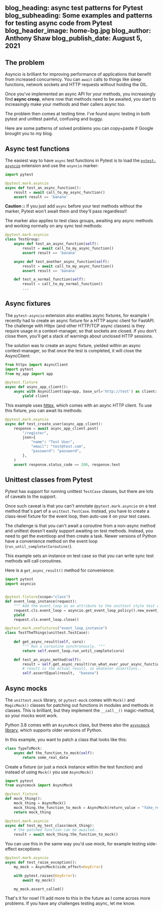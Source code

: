 blog_heading: async test patterns for Pytest
blog_subheading: Some examples and patterns for testing async code from Pytest
blog_header_image: home-bg.jpg
blog_author: Anthony Shaw
blog_publish_date: August 5, 2021
---

## The problem

Asyncio is brilliant for improving performance of applications that benefit from increased concurrency. You can `await` calls to things like sleep functions, network sockets and HTTP requests without holding the GIL. 

Once you've implemented an async API for your methods, you increasingly find **async creep**, where now that methods need to be awaited, you start to increasingly make your methods and their callers async too.

The problem then comes at testing time. I've found async testing in both pytest and unittest painful, confusing and buggy.

Here are some patterns of solved problems you can copy+paste if Google brought you to my blog.

## Async test functions

The easiest way to have `async` test functions in Pytest is to load the [`pytest-asyncio`](https://pypi.org/project/pytest-asyncio/) extension and use the `asyncio` marker:

```python
import pytest

@pytest.mark.asyncio
async def test_an_async_function():
    result = await call_to_my_async_function()
    assert result == 'banana'
```

**Caution ::** If you just add `async` before your test methods without the marker, Pytest won't await them and they'll pass regardless!!

The marker also applies to test class groups, awaiting any async methods and working normally on any sync test methods:

```python
@pytest.mark.asyncio
class TestGroup:
    async def test_an_async_function(self):
        result = await call_to_my_async_function()
        assert result == 'banana'

    async def test_another_async_function(self):
        result = await call_to_my_async_function()
        assert result == 'banana'

    def test_a_normal_function(self):
        result = call_to_my_normal_function()
        ...
```

## Async fixtures

The `pytest-asyncio` extension also enables async fixtures, for example I recently had to create an async fixture for a HTTP async client for FastAPI. The challenge with Httpx (and other HTTP/TCP async classes) is they require usage in a context-manager, so that sockets are closed. If you don't close them, you'll get a stack of warnings about unclosed HTTP sessions.

The solution was to create an async fixture, yielded within an async context-manager, so that once the test is completed, it will close the AsyncClient:

```python
from httpx import AsyncClient
import pytest
from my_app import app

@pytest.fixture
async def async_app_client():
    async with AsyncClient(app=app, base_url='http://test') as client:
        yield client

```

This example uses [httpx](https://github.com/encode/httpx), which comes with an async HTTP client. To use this fixture, you can await its methods:

```python
@pytest.mark.asyncio
async def test_create_user(async_app_client):
    response = await async_app_client.post(
        "/register",
        json={
            "name": "Test User",
            "email": "test@test.com",
            "password": "password",
        },
    )
    assert response.status_code == 200, response.text
```

## Unittest classes from Pytest

Pytest has support for running unittest `TestCase` classes, but there are lots of caveats to the support.

Once such caveat is that you can't annotate `@pytest.mark.asyncio` on a test method that's part of a `unittest.TestCase`.
Instead, you have to create a class-level fixture for the event loop, then auto-use it on your test cases.

The challenge is that you can't await a coroutine from a non-async method and unittest doesn't easily support awaiting on test methods. Instead, you need to get the eventloop and then create a task. Newer versions of Python have a convenience method on the event loop (`run_until_complete(Coroutine)`).

This example sets an instance on test case so that you can write sync test methods will call coroutines.

Here is a `get_async_result()` method for convenience:

```python
import pytest
import asyncio


@pytest.fixture(scope="class")
def event_loop_instance(request):
    """ Add the event_loop as an attribute to the unittest style test class. """
    request.cls.event_loop = asyncio.get_event_loop_policy().new_event_loop()
    yield
    request.cls.event_loop.close()

@pytest.mark.usefixtures("event_loop_instance")
class TestTheThings(unittest.TestCase):
    
    def get_async_result(self, coro):
        """ Run a coroutine synchronously. """
        return self.event_loop.run_until_complete(coro)

    def test_an_async_method(self):
        result = self.get_async_result(run_what_ever_your_async_function_is())
        # result is the actual result, so whatever assertions..
        self.assertEqual(result,  "banana")

```

## Async mocks

The `unittest.mock` library, or `pytest-mock` comes with `Mock()` and `MagicMock()` classes for patching out functions in modules and methods in classes. This is brilliant, but they implement the `__call__()` magic-method, so your mocks wont work.

Python 3.8 comes with an `AsyncMock` class, but theres also the [`asyncmock` library](https://pypi.org/project/asyncmock/), which supports older versions of Python.

In this example, you want to patch a class that looks like this:

```python
class TypeToMock:
    async def the_function_to_mock(self):
        return some_real_data
```

Create a fixture (or just a mock instance within the test function) and instead of using `Mock()` you use `AsyncMock()`

```python
import pytest
from asyncmock import AsyncMock

@pytest.fixture
def mock_thing():
    mock_thing = AsyncMock()
    mock_thing.the_function_to_mock = AsyncMock(return_value = "fake_result_data")
    return mock_thing

@pytest.mark.asyncio
async def test_my_test_class(mock_thing):
    # the patched function can be awaited..
    result = await mock_thing.the_function_to_mock()
```

You can use this in the same way you'd use mock, for example testing side-effect exceptions:

```python
@pytest.mark.asyncio
async def test_raise_exception():
    my_mock = AsyncMock(side_effect=KeyError)

    with pytest.raises(KeyError):
        await my_mock()

    my_mock.assert_called()
```

That's it for now! I'll add more to this in the future as I come across more problems. If you have any challenges testing async, let me know.